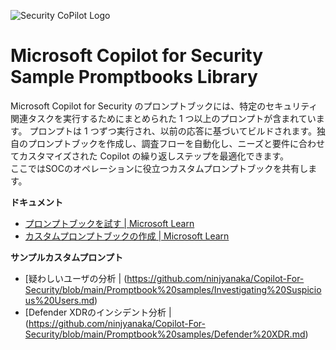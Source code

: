 ![Security CoPilot Logo](https://github.com/ninjyanaka/Copilot-For-Security/blob/main/Promptbook%20samples/ic_fluent_copilot_64_64%402x.png)
# Microsoft Copilot for Security Sample Promptbooks Library

Microsoft Copilot for Security のプロンプトブックには、特定のセキュリティ関連タスクを実行するためにまとめられた 1 つ以上のプロンプトが含まれています。 プロンプトは 1 つずつ実行され、以前の応答に基づいてビルドされます。独自のプロンプトブックを作成し、調査フローを自動化し、ニーズと要件に合わせてカスタマイズされた Copilot の繰り返しステップを最適化できます。  
ここではSOCのオペレーションに役立つカスタムプロンプトブックを共有します。

**ドキュメント**
- [プロンプトブックを試す | Microsoft Learn](https://learn.microsoft.com/ja-jp/copilot/security/using-promptbooks)
- [カスタムプロンプトブックの作成 | Microsoft Learn](https://learn.microsoft.com/ja-jp/copilot/security/build-promptbooks)

**サンプルカスタムプロンプト**

- [疑わしいユーザの分析 | (https://github.com/ninjyanaka/Copilot-For-Security/blob/main/Promptbook%20samples/Investigating%20Suspicious%20Users.md)
- [Defender XDRのインシデント分析 | (https://github.com/ninjyanaka/Copilot-For-Security/blob/main/Promptbook%20samples/Defender%20XDR.md)
